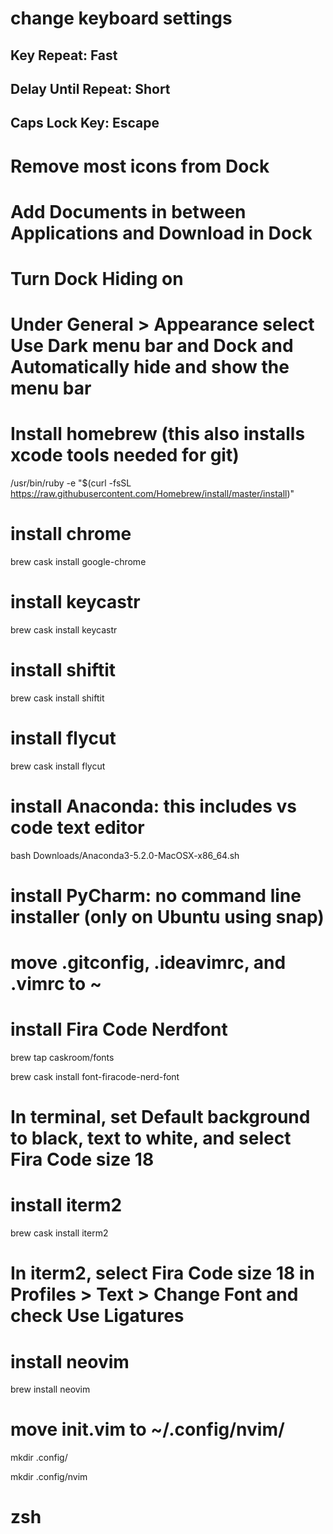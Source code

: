 # change keyboard settings 
## Key Repeat: Fast
## Delay Until Repeat: Short
## Caps Lock Key: Escape
# Remove most icons from Dock
# Add Documents in between Applications and Download in Dock
# Turn Dock Hiding on
# Under General > Appearance select Use Dark menu bar and Dock and Automatically hide and show the menu bar

# Install homebrew (this also installs xcode tools needed for git)
/usr/bin/ruby -e "$(curl -fsSL https://raw.githubusercontent.com/Homebrew/install/master/install)"

# install chrome
brew cask install google-chrome

# install keycastr
brew cask install keycastr

# install shiftit
brew cask install shiftit

# install flycut
brew cask install flycut

# install Anaconda: this includes vs code text editor
bash Downloads/Anaconda3-5.2.0-MacOSX-x86_64.sh

# install PyCharm: no command line installer (only on Ubuntu using snap)

# move .gitconfig, .ideavimrc, and .vimrc to ~

# install Fira Code Nerdfont
brew tap caskroom/fonts

brew cask install font-firacode-nerd-font

# In terminal, set Default background to black, text to white, and select Fira Code size 18

# install iterm2
brew cask install iterm2

# In iterm2, select Fira Code size 18 in Profiles > Text > Change Font and check Use Ligatures

# install neovim
brew install neovim

# move init.vim to ~/.config/nvim/
mkdir .config/

mkdir .config/nvim


# zsh
